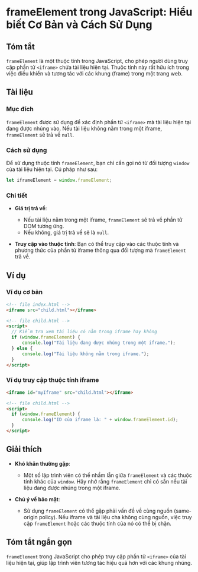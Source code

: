 <!--
Meta Description: # frameElement trong JavaScript: Hiểu biết Cơ Bản và Cách Sử Dụng ## Tóm tắt `frameElement` là một thuộc tính trong JavaScript, cho phép người dùng tr...
Meta Keywords: iframe, frameelement, tài, liệu, trong
-->

# frameElement trong JavaScript: Hiểu biết Cơ Bản và Cách Sử Dụng

## Tóm tắt
`frameElement` là một thuộc tính trong JavaScript, cho phép người dùng truy cập phần tử `<iframe>` chứa tài liệu hiện tại. Thuộc tính này rất hữu ích trong việc điều khiển và tương tác với các khung (frame) trong một trang web.

## Tài liệu

### Mục đích
`frameElement` được sử dụng để xác định phần tử `<iframe>` mà tài liệu hiện tại đang được nhúng vào. Nếu tài liệu không nằm trong một iframe, `frameElement` sẽ trả về `null`.

### Cách sử dụng
Để sử dụng thuộc tính `frameElement`, bạn chỉ cần gọi nó từ đối tượng `window` của tài liệu hiện tại. Cú pháp như sau:

```javascript
let iframeElement = window.frameElement;
```

### Chi tiết
- **Giá trị trả về**: 
  - Nếu tài liệu nằm trong một iframe, `frameElement` sẽ trả về phần tử DOM tương ứng.
  - Nếu không, giá trị trả về sẽ là `null`.
  
- **Truy cập vào thuộc tính**: 
  Bạn có thể truy cập vào các thuộc tính và phương thức của phần tử iframe thông qua đối tượng mà `frameElement` trả về.

## Ví dụ

### Ví dụ cơ bản
```html
<!-- file index.html -->
<iframe src="child.html"></iframe>
```

```html
<!-- file child.html -->
<script>
  // Kiểm tra xem tài liệu có nằm trong iframe hay không
  if (window.frameElement) {
      console.log("Tài liệu đang được nhúng trong một iframe.");
  } else {
      console.log("Tài liệu không nằm trong iframe.");
  }
</script>
```

### Ví dụ truy cập thuộc tính iframe
```html
<iframe id="myIframe" src="child.html"></iframe>
```

```html
<!-- file child.html -->
<script>
  if (window.frameElement) {
      console.log("ID của iframe là: " + window.frameElement.id);
  }
</script>
```

## Giải thích
- **Khó khăn thường gặp**: 
  - Một số lập trình viên có thể nhầm lẫn giữa `frameElement` và các thuộc tính khác của `window`. Hãy nhớ rằng `frameElement` chỉ có sẵn nếu tài liệu đang được nhúng trong một iframe.
  
- **Chú ý về bảo mật**: 
  - Sử dụng `frameElement` có thể gặp phải vấn đề về cùng nguồn (same-origin policy). Nếu iframe và tài liệu cha không cùng nguồn, việc truy cập `frameElement` hoặc các thuộc tính của nó có thể bị chặn.

## Tóm tắt ngắn gọn
`frameElement` trong JavaScript cho phép truy cập phần tử `<iframe>` của tài liệu hiện tại, giúp lập trình viên tương tác hiệu quả hơn với các khung nhúng.